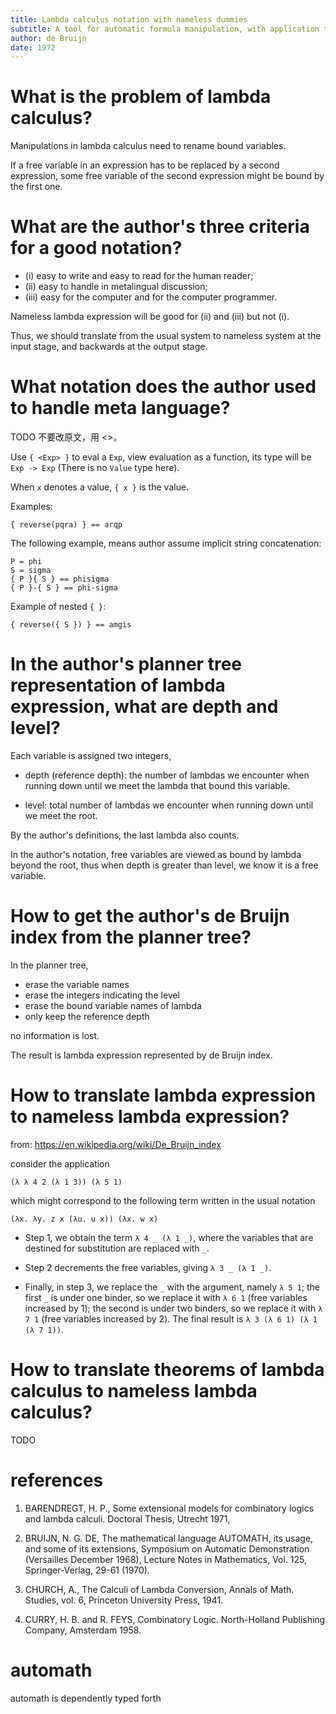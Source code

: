 ```yaml
---
title: Lambda calculus notation with nameless dummies
subtitle: A tool for automatic formula manipulation, with application to the church-rosser theorem
author: de Bruijn
date: 1972
---
```


# What is the problem of lambda calculus?

Manipulations in lambda calculus need to rename bound variables.

If a free variable in an expression has to be replaced by a second expression,
some free variable of the second expression might be bound by the first one.

# What are the author's three criteria for a good notation?

- (i) easy to write and easy to read for the human reader;
- (ii) easy to handle in metalingual discussion;
- (iii) easy for the computer and for the computer programmer.

Nameless lambda expression will be good for (ii) and (iii) but not (i).

Thus, we should translate from the usual system to nameless system at the input stage,
and backwards at the output stage.

# What notation does the author used to handle meta language?

TODO 不要改原文，用 <>。

Use `{ <Exp> }` to eval a `Exp`, view evaluation as a function,
its type will be `Exp -> Exp` (There is no `Value` type here).

When `x` denotes a value, `{ x }` is the value.

Examples:

```
{ reverse(pqra) } == arqp
```

The following example, means author assume implicit string concatenation:

```
P = phi
S = sigma
{ P }{ S } == phisigma
{ P }-{ S } == phi-sigma
```

Example of nested `{ }`:

```
{ reverse({ S }) } == amgis
```

# In the author's planner tree representation of lambda expression, what are depth and level?

Each variable is assigned two integers,

- depth (reference depth):
  the number of lambdas we encounter when running down
  until we meet the lambda that bound this variable.

- level:
  total number of lambdas we encounter when running down
  until we meet the root.

By the author's definitions, the last lambda also counts.

In the author's notation, free variables are viewed as bound by lambda beyond the root,
thus when depth is greater than level, we know it is a free variable.

# How to get the author's de Bruijn index from the planner tree?

In the planner tree,
- erase the variable names
- erase the integers indicating the level
- erase the bound variable names of lambda
- only keep the reference depth

no information is lost.

The result is lambda expression represented by de Bruijn index.

# How to translate lambda expression to nameless lambda expression?

from: https://en.wikipedia.org/wiki/De_Bruijn_index

consider the application

```
(λ λ 4 2 (λ 1 3)) (λ 5 1)
```

which might correspond to the following term written in the usual notation

```
(λx. λy. z x (λu. u x)) (λx. w x)
```

- Step 1, we obtain the term `λ 4 _ (λ 1 _)`,
  where the variables that are destined for substitution are replaced with `_`.

- Step 2 decrements the free variables, giving `λ 3 _ (λ 1 _)`.

- Finally, in step 3, we replace the `_` with the argument, namely `λ 5 1`;
  the first `_` is under one binder, so we replace it with `λ 6 1` (free variables increased by 1);
  the second is under two binders, so we replace it with `λ 7 1` (free variables increased by 2).
  The final result is `λ 3 (λ 6 1) (λ 1 (λ 7 1))`.

# How to translate theorems of lambda calculus to nameless lambda calculus?

TODO

# references

1. BARENDREGT, H. P.,
   Some extensional  models for combinatory logics and lambda calculi.
   Doctoral Thesis, Utrecht 1971,

2. BRUIJN, N. G. DE,
   The mathematical language AUTOMATH, its usage, and some of its extensions,
   Symposium on Automatic Demonstration
   (Versailles December 1968), Lecture Notes in Mathematics, Vol. 125, Springer-Verlag, 29-61 (1970).

3. CHURCH, A.,
   The Calculi of Lambda Conversion,
   Annals of Math. Studies, vol. 6,
   Princeton University Press, 1941.

4. CURRY, H. B. and R. FEYS,
   Combinatory Logic.
   North-Holland Publishing Company, Amsterdam 1958.

# automath

automath is dependently typed forth
